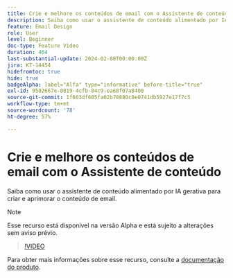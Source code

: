 ```yaml
---
title: Crie e melhore os conteúdos de email com o Assistente de conteúdo
description: Saiba como usar o assistente de conteúdo alimentado por IA gerativa para criar e aprimorar o conteúdo de email.
feature: Email Design
role: User
level: Beginner
doc-type: Feature Video
duration: 464
last-substantial-update: 2024-02-08T00:00:00Z
jira: KT-14454
hidefromtoc: true
hide: true
badgeAlpha: label="Alfa" type="informative" before-title="true"
exl-id: 9502667e-0819-4cfb-84c9-ea68f07a8400
source-git-commit: 1f603df605fa02b70880c0e0741db5927e17f7c5
workflow-type: tm+mt
source-wordcount: '78'
ht-degree: 57%

---
```


# Crie e melhore os conteúdos de email com o Assistente de conteúdo

Saiba como usar o assistente de conteúdo alimentado por IA gerativa para criar e aprimorar o conteúdo de email.

>[!NOTE]
>
> Esse recurso está disponível na versão Alpha e está sujeito a alterações sem aviso prévio.

>[!VIDEO](https://video.tv.adobe.com/v/3425796/?learn=on)

Para obter mais informações sobre esse recurso, consulte a [documentação do produto](https://experienceleague.adobe.com/en/docs/campaign-web/v8/msg/email/content/content-assistant/generative-gs).
